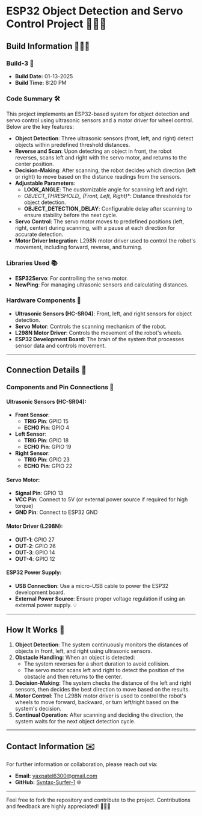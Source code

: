 # ESP32 Object Detection and Servo Control Project 🎯🎯🎯

## Build Information 🎉🎉🎉

### Build-3 🎯
- **Build Date:** 01-13-2025
- **Build Time:** 8:20 PM

### Code Summary 🛠️
This project implements an ESP32-based system for object detection and servo control using ultrasonic sensors and a motor driver for wheel control. Below are the key features:

- **Object Detection**: Three ultrasonic sensors (front, left, and right) detect objects within predefined threshold distances.
- **Reverse and Scan**: Upon detecting an object in front, the robot reverses, scans left and right with the servo motor, and returns to the center position.
- **Decision-Making**: After scanning, the robot decides which direction (left or right) to move based on the distance readings from the sensors.
- **Adjustable Parameters**: 
  - **LOOK_ANGLE**: The customizable angle for scanning left and right.
  - **OBJECT_THRESHOLD_* (Front, Left, Right)**: Distance thresholds for object detection.
  - **OBJECT_DETECTION_DELAY**: Configurable delay after scanning to ensure stability before the next cycle.
- **Servo Control**: The servo motor moves to predefined positions (left, right, center) during scanning, with a pause at each direction for accurate detection.
- **Motor Driver Integration**: L298N motor driver used to control the robot's movement, including forward, reverse, and turning.

### Libraries Used 📚
- **ESP32Servo**: For controlling the servo motor.
- **NewPing**: For managing ultrasonic sensors and calculating distances.

### Hardware Components 🧰
- **Ultrasonic Sensors (HC-SR04)**: Front, left, and right sensors for object detection.
- **Servo Motor**: Controls the scanning mechanism of the robot.
- **L298N Motor Driver**: Controls the movement of the robot's wheels.
- **ESP32 Development Board**: The brain of the system that processes sensor data and controls movement.

---

## Connection Details 🔌

### Components and Pin Connections 🧷

#### Ultrasonic Sensors (HC-SR04):
- **Front Sensor**:
  - **TRIG Pin**: GPIO 15
  - **ECHO Pin**: GPIO 4
- **Left Sensor**:
  - **TRIG Pin**: GPIO 18
  - **ECHO Pin**: GPIO 19
- **Right Sensor**:
  - **TRIG Pin**: GPIO 23
  - **ECHO Pin**: GPIO 22

#### Servo Motor:
- **Signal Pin**: GPIO 13
- **VCC Pin**: Connect to 5V (or external power source if required for high torque)
- **GND Pin**: Connect to ESP32 GND

#### Motor Driver (L298N):
- **OUT-1**: GPIO 27
- **OUT-2**: GPIO 26
- **OUT-3**: GPIO 14
- **OUT-4**: GPIO 12

#### ESP32 Power Supply:
- **USB Connection**: Use a micro-USB cable to power the ESP32 development board.
- **External Power Source**: Ensure proper voltage regulation if using an external power supply. 💡

---

## How It Works 🚀

1. **Object Detection**: The system continuously monitors the distances of objects in front, left, and right using ultrasonic sensors.
2. **Obstacle Handling**: When an object is detected:
   - The system reverses for a short duration to avoid collision.
   - The servo motor scans left and right to detect the position of the obstacle and then returns to the center.
3. **Decision-Making**: The system checks the distance of the left and right sensors, then decides the best direction to move based on the results.
4. **Motor Control**: The L298N motor driver is used to control the robot's wheels to move forward, backward, or turn left/right based on the system's decision.
5. **Continual Operation**: After scanning and deciding the direction, the system waits for the next object detection cycle.

---

## Contact Information ✉️

For further information or collaboration, please reach out via:

- **Email:** [yaxpatel6300@gmail.com](mailto:yaxpatel6300@gmail.com)
- **GitHub:** [Syntax-Surfer-1](https://github.com/Syntax-Surfer-1) 🌐

---

Feel free to fork the repository and contribute to the project. Contributions and feedback are highly appreciated! 🌟🌟🌟